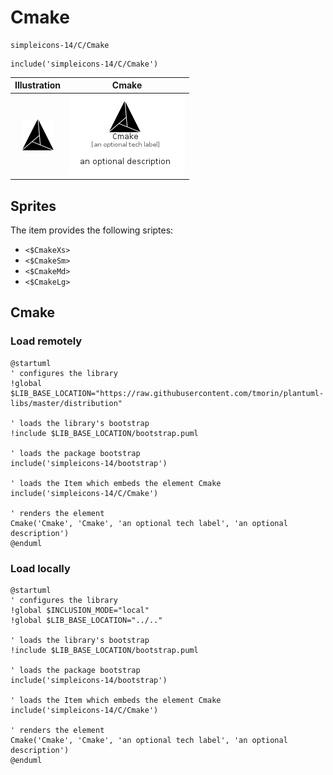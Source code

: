 # Cmake


```text
simpleicons-14/C/Cmake
```

```text
include('simpleicons-14/C/Cmake')
```



| Illustration | Cmake |
| :---: | :---: |
| ![illustration for Illustration](../../simpleicons-14/C/Cmake.png) | ![illustration for Cmake](../../simpleicons-14/C/Cmake.Local.png) |



## Sprites
The item provides the following sriptes:

- `<$CmakeXs>`
- `<$CmakeSm>`
- `<$CmakeMd>`
- `<$CmakeLg>`





## Cmake

### Load remotely
```plantuml
@startuml
' configures the library
!global $LIB_BASE_LOCATION="https://raw.githubusercontent.com/tmorin/plantuml-libs/master/distribution"

' loads the library's bootstrap
!include $LIB_BASE_LOCATION/bootstrap.puml

' loads the package bootstrap
include('simpleicons-14/bootstrap')

' loads the Item which embeds the element Cmake
include('simpleicons-14/C/Cmake')

' renders the element
Cmake('Cmake', 'Cmake', 'an optional tech label', 'an optional description')
@enduml
```

### Load locally
```plantuml
@startuml
' configures the library
!global $INCLUSION_MODE="local"
!global $LIB_BASE_LOCATION="../.."

' loads the library's bootstrap
!include $LIB_BASE_LOCATION/bootstrap.puml

' loads the package bootstrap
include('simpleicons-14/bootstrap')

' loads the Item which embeds the element Cmake
include('simpleicons-14/C/Cmake')

' renders the element
Cmake('Cmake', 'Cmake', 'an optional tech label', 'an optional description')
@enduml
```

